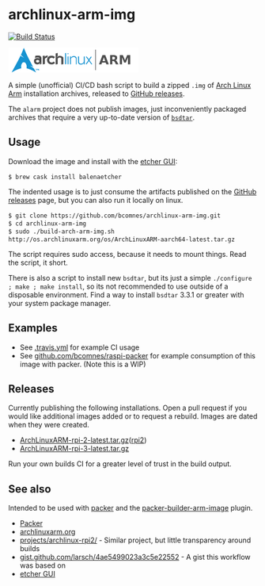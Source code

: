 # archlinux-arm-img
[![Build Status](https://travis-ci.com/bcomnes/archlinux-arm-img.svg?branch=master)](https://travis-ci.com/bcomnes/archlinux-arm-img)

![logo](./alarm.png)

A simple (unofficial) CI/CD bash script to build a zipped `.img` of [Arch Linux Arm](https://archlinuxarm.org) installation archives, released to [GitHub releases](https://github.com/bcomnes/archlinux-arm-img/releases).

The `alarm` project does not publish images, just inconveniently packaged archives that require a very up-to-date version of  [`bsdtar`](https://www.libarchive.org).

## Usage

Download the image and install with the [etcher GUI](https://www.balena.io/etcher/):

```console
$ brew cask install balenaetcher
```

The indented usage is to just consume the artifacts published on the [GitHub releases](https://github.com/bcomnes/archlinux-arm-img/releases) page, but you can also run it locally on linux.

```console
$ git clone https://github.com/bcomnes/archlinux-arm-img.git
$ cd archlinux-arm-img
$ sudo ./build-arch-arm-img.sh http://os.archlinuxarm.org/os/ArchLinuxARM-aarch64-latest.tar.gz
```

The script requires sudo access, because it needs to mount things.  Read the script, it short.

There is also a script to install new `bsdtar`, but its just a simple `./configure ; make ; make install`, so its not recommended to use outside of a disposable environment.  Find a way to install `bsdtar` 3.3.1 or greater with your system package manager.


## Examples

- See [.travis.yml](./travis.yml) for example CI usage
- See [github.com/bcomnes/raspi-packer](https://github.com/bcomnes/raspi-packer) for example consumption of this image with packer. (Note this is a WIP)

## Releases

Currently publishing the following installations.  Open a pull request if you would like additional images added or to request a rebuild.  Images are dated when they were created.

- [ArchLinuxARM-rpi-2-latest.tar.gz](https://archlinuxarm.org/platforms/armv8/broadcom/raspberry-pi-3)([rpi2](https://archlinuxarm.org/platforms/armv7/broadcom/raspberry-pi-2))
- [ArchLinuxARM-rpi-3-latest.tar.gz](https://archlinuxarm.org/platforms/armv8/broadcom/raspberry-pi-3)

Run your own builds CI for a greater level of trust in the build output.

## See also

Intended to be used with [packer](https://packer.io) and the [packer-builder-arm-image](https://github.com/solo-io/packer-builder-arm-image) plugin.

-  [Packer](https://www.packer.io)
-  [archlinuxarm.org](https://archlinuxarm.org)
-  [projects/archlinux-rpi2/](https://sourceforge.net/projects/archlinux-rpi2/) - Similar project, but little transparency around builds
- [gist.github.com/larsch/4ae5499023a3c5e22552](https://gist.github.com/larsch/4ae5499023a3c5e22552) - A gist this workflow was based on
- [etcher GUI](https://www.balena.io/etcher/)
